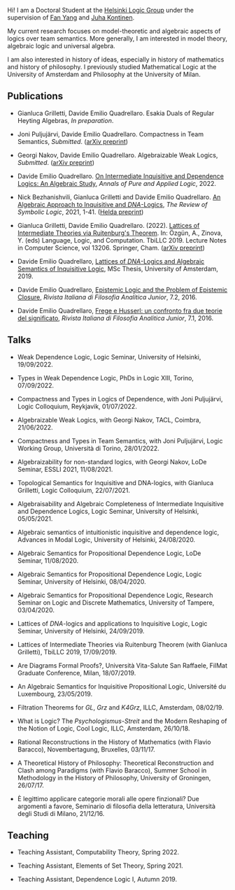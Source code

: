Hi! I am a Doctoral Student at the [Helsinki Logic Group](https://wiki.helsinki.fi/display/Logic/Home) under the supervision of [Fan Yang](https://sites.google.com/site/fanyanghp/) and [Juha Kontinen](https://www.mv.helsinki.fi/home/jkontine/). 

My current research focuses on model-theoretic and algebraic aspects of logics over team semantics. More generally, I am interested in model theory, algebraic logic and universal algebra.

I am also interested in history of ideas, especially in history of mathematics and history of philosophy. I previously studied Mathematical Logic at the University of Amsterdam and Philosophy at the University of Milan.

## Publications

- Gianluca Grilletti, Davide Emilio Quadrellaro. Esakia Duals of Regular Heyting Algebras, _In preparation_.

- Joni Puljujärvi, Davide Emilio Quadrellaro. Compactness in Team Semantics, _Submitted_. ([arXiv preprint]([https://arxiv.org/abs/2210.06047](https://arxiv.org/abs/2212.03677)))

- Georgi Nakov, Davide Emilio Quadrellaro. Algebraizable Weak Logics, _Submitted_. ([arXiv preprint](https://arxiv.org/abs/2210.06047))

- Davide Emilio Quadrellaro. [On Intermediate Inquisitive and Dependence Logics: An Algebraic Study](https://www.sciencedirect.com/science/article/pii/S0168007222000586), _Annals of Pure and Applied Logic_, 2022.

- Nick Bezhanishvili, Gianluca Grilletti and Davide Emilio Quadrellaro. [An Algebraic Approach to Inquisitive and _DNA_-Logics](https://www.doi.org/10.1017/S175502032100054X), _The Review of Symbolic Logic_, 2021, 1-41. ([Helda preprint](https://researchportal.helsinki.fi/files/176225977/An_Algebraic_Approach_to_Inquisitive_and_DNA_Logics.pdf))

- Gianluca Grilletti, Davide Emilio Quadrellaro. (2022). [Lattices of Intermediate Theories via Ruitenburg's Theorem](https://doi.org/10.1007/978-3-030-98479-3_15). In: Özgün, A., Zinova, Y. (eds) Language, Logic, and Computation. TbiLLC 2019. Lecture Notes in Computer Science, vol 13206. Springer, Cham. ([arXiv preprint](https://arxiv.org/abs/2004.00989))

- Davide Emilio Quadrellaro, [Lattices of _DNA_-Logics and Algebraic Semantics of Inquisitive Logic](https://eprints.illc.uva.nl/1722/1/MoL-2019-25.text.pdf), MSc Thesis, University of Amsterdam, 2019.

- Davide Emilio Quadrellaro, [Epistemic Logic and the Problem of Epistemic Closure](https://riviste.unimi.it/index.php/rifanalitica/article/view/11089), _Rivista Italiana di Filosofia Analitica Junior_, 7.2, 2016.

- Davide Emilio Quadrellaro, [Frege e Husserl: un confronto fra due teorie del significato](https://riviste.unimi.it/index.php/rifanalitica/article/view/7114), _Rivista Italiana di Filosofia Analitica Junior_, 7.1, 2016.


## Talks
- Weak Dependence Logic, Logic Seminar, University of Helsinki, 19/09/2022.

- Types in Weak Dependence Logic, PhDs in Logic XIII, Torino, 07/09/2022.

- Compactness and Types in Logics of Dependence, with Joni Puljujärvi, Logic Colloquium, Reykjavik, 01/07/2022.

- Algebraizable Weak Logics, with Georgi Nakov, TACL, Coimbra, 21/06/2022.

- Compactness and Types in Team Semantics, with Joni Puljujärvi, Logic Working Group, Università di Torino, 28/01/2022.

- Algebraizability for non-standard logics, with Georgi Nakov, LoDe Seminar, ESSLI 2021, 11/08/2021.

- Topological Semantics for Inquisitive and DNA-logics, with Gianluca Grilletti, Logic Colloquium, 22/07/2021.

- Algebraisability and Algebraic Completeness of Intermediate Inquisitive and Dependence Logics, Logic Seminar, University of Helsinki, 05/05/2021.

- Algebraic semantics of intuitionistic inquisitive and dependence logic, Advances in Modal Logic, University of Helsinki, 24/08/2020.

- Algebraic Semantics for Propositional Dependence Logic, LoDe Seminar, 11/08/2020.

- Algebraic Semantics for Propositional Dependence Logic, Logic Seminar, University of Helsinki, 08/04/2020.

- Algebraic Semantics for Propositional Dependence Logic, Research Seminar on Logic and Discrete Mathematics, University of Tampere, 03/04/2020.

- Lattices of _DNA_-logics and applications to Inquisitive Logic, Logic Seminar, University of Helsinki, 24/09/2019.

- Lattices of Intermediate Theories via Ruitenburg Theorem (with Gianluca Grilletti), TbiLLC 2019, 17/09/2019.


- Are Diagrams Formal Proofs?, Università Vita-Salute San Raffaele, FilMat Graduate Conference, Milan, 18/07/2019.


- An Algebraic Semantics for Inquisitive Propositional Logic, Université du Luxembourg, 23/05/2019.


- Filtration Theorems for _GL_, _Grz_ and _K4Grz_, ILLC, Amsterdam, 08/02/19.

			
- What is Logic? The _Psychologismus-Streit_ and the Modern Reshaping of the Notion of Logic, Cool Logic, ILLC, Amsterdam, 26/10/18.


- Rational Reconstructions in the History of Mathematics (with Flavio Baracco), Novembertagung, Bruxelles, 03/11/17.	


- A Theoretical History of Philosophy: Theoretical Reconstruction and Clash among Paradigms (with Flavio Baracco), Summer School in Methodology in the History of Philosophy, University of Groningen, 26/07/17.

			
- È  legittimo applicare categorie morali alle opere finzionali? Due argomenti a favore, Seminario di filosofia della letteratura, Università degli Studi di Milano, 21/12/16.


## Teaching

- Teaching Assistant, Computability Theory, Spring 2022.

- Teaching Assistant, Elements of Set Theory, Spring 2021.

- Teaching Assistant, Dependence Logic I, Autumn 2019.
